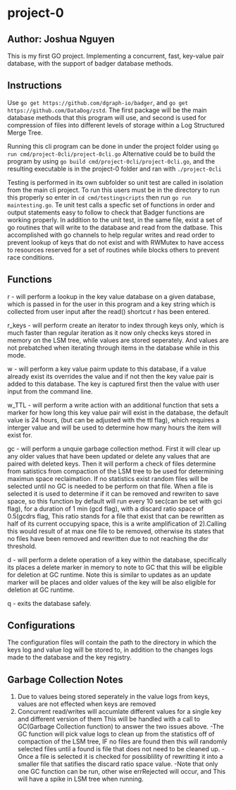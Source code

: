 # project-0
## Author: Joshua Nguyen
This is my first GO project. Implementing a concurrent, fast, key-value pair database, with the support of badger database methods.

## Instructions
Use `go get https://github.com/dgraph-io/badger`, and `go get https://github.com/DataDog/zstd`.
    The first package will be the main database methods that this program will use, and second is used for compression of files into different levels of storage within a Log Structured Merge Tree.  

Running this cli program can be done in under the project folder using `go run cmd/project-0cli/project-0cli.go`
    Alternative could be to build the program by using `go build cmd/project-0cli/project-0cli.go`, and the resulting executable is in the project-0 folder and ran with `./project-0cli`

Testing is performed in its own subfolder so unit test are called in isolation from the main cli project. To run this users must be in the directory to run this properly so enter in `cd cmd/testingscripts` then run `go run maintesting.go`. Te unit test calls a specfic set of functions in order and output statements easy to follow to check that Badger functions are working properly. In addition to the unit test, in the same file, exist a set of go routines that will write to the database and read from the datbase. This accomplished with go channels to help regular writes and read order to prevent lookup of keys that do not exist and with RWMutex to have access to resources reserved for a set of routines while blocks others to prevent race conditions. 

## Functions
r - will perform a lookup in the key value database on a given database, which is passed in for the user in this program and a key string which is collected from user input after the read() shortcut r has been entered.

r_keys - will perform create an iterator to index through keys only, which is much faster than regular iteration as it now only checks keys stored in memory on the LSM tree, while values are stored seperately. And values are not prebatched when iterating through items in the database while in this mode. 

w - will perform a key value pairm update to this database, if a value already exist its overrides the value and if not then the key value pair is added to this database. The key is captured first then the value with user input from the command line.

w_TTL - will perform a write action with an additional function that sets a marker for how long this key value pair will exist in the database, the default value is 24 hours, (but can be adjusted with the ttl flag), which requires a interger value and will be used to determine how many hours the item will exist for. 

gc - will perform a unquie garbage collection method. First it will clear up any older values that have been updated or delete any values that are paired with deleted keys. Then it will perform a check of files determine from satistics from compaction of the LSM tree to be used for determining maximun space reclaimation. If no statistics exist random files will be selected until no GC is needed to be perform on that file. When a file is selected it is used to determine if it can be removed and rewriten to save space, so this function by default will run every 10 sec(can be set with gci flag), for a duration of 1 min (gcd flag), with a discard ratio space of 0.5(gcdrs flag, This ratio stands for a file that exist that can be rewritten as half of its current occupying space, this is a write amplification of 2).Calling this would result of at max one file to be removed, otherwise its states that no files have been removed and rewritten due to not reaching the dsr threshold.

d - will perform a delete operation of a key within the database, specifically its places a delete marker in memory to note to GC that this will be eligible for deletion at GC runtime. Note this is similar to updates as an update marker will be places and older values of the key will be also eligible for deletion at GC runtime.

q - exits the database safely.

## Configurations
The configuration files will contain the path to the directory in which the keys log and value log will be stored to, in addition to the changes logs made to the database and the key registry.

## Garbage Collection Notes
1. Due to values being stored seperately in the value logs from keys, values are not effected when keys are removed
2. Concurrent read/writes will accumlate different values for a single key and different version of them
    This will be handled with a call to GC(Garbage Collection function) to answer the two issues above.
        -The GC function will pick value logs to clean up from the statistics off of compaction of the LSM tree, IF no files are found then this will randomly selected files until a found is file that does not need to be cleaned up. 
        -Once a file is selected it is checked for possiblility of rewritting it into a smaller file that satifies the discard ratio space value.
        -Note that only one GC function can be run, other wise errRejected will occur, and This will have a spike in LSM tree when running.